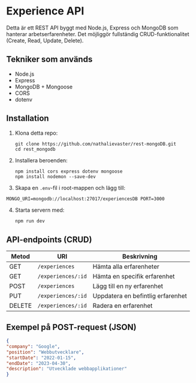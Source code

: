 # Experience API

Detta är ett REST API byggt med Node.js, Express och MongoDB som hanterar arbetserfarenheter. Det möjliggör fullständig CRUD-funktionalitet (Create, Read, Update, Delete).

## Tekniker som används

- Node.js
- Express
- MongoDB + Mongoose
- CORS
- dotenv

## Installation

1. Klona detta repo:

   ```
   git clone https://github.com/nathalievaster/rest-mongoDB.git
   cd rest_mongodb
   ```

2. Installera beroenden: 

   ```
   npm install cors express dotenv mongoose
   npm install nodemon --save-dev
   ```


3. Skapa en `.env`-fil i root-mappen och lägg till:
```
MONGO_URI=mongodb://localhost:27017/experiencesDB PORT=3000
```

4. Starta servern med:
   ```bash
   npm run dev
   ```


## API-endpoints (CRUD)

| Metod | URI                      | Beskrivning                       |
|-------|--------------------------|-----------------------------------|
| GET   | `/experiences`           | Hämta alla erfarenheter           |
| GET   | `/experiences/:id`       | Hämta en specifik erfarenhet      |
| POST  | `/experiences`           | Lägg till en ny erfarenhet        |
| PUT   | `/experiences/:id`       | Uppdatera en befintlig erfarenhet|
| DELETE| `/experiences/:id`       | Radera en erfarenhet              |

## Exempel på POST-request (JSON)

```json
{
"company": "Google",
"position": "Webbutvecklare",
"startDate": "2022-01-15",
"endDate": "2023-04-30",
"description": "Utvecklade webbapplikationer"
}
```
